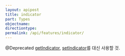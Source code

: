 ```yaml
---
layout: apipost
title: indicator
part: Types
objectname: 
directiontype: 
permalink: /api/features/indicator/
---
```



@Deprecated [getIndicator](/api/features/), [setIndicator](/api/features/)를 대신 사용할 것.
